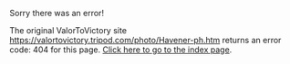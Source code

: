 

Sorry there was an error!

The original ValorToVictory site https://valortovictory.tripod.com/photo/Havener-ph.htm returns an error code: 404 for this page. [Click here to go to the index page](../index.md).